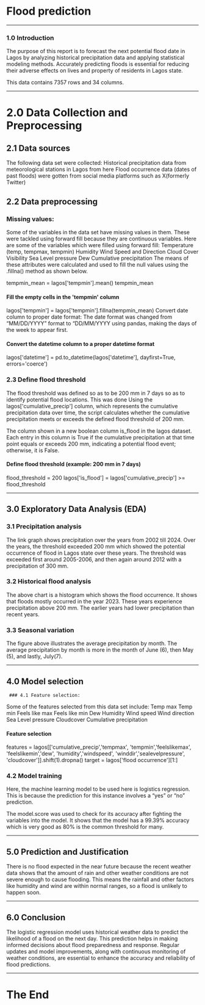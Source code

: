 # Flood prediction

---
### 1.0 Introduction

The purpose of this report is to forecast the next potential flood date in Lagos by analyzing historical precipitation data and applying statistical modeling methods. Accurately predicting floods is essential for reducing their adverse effects on lives and property of residents in Lagos state.

This data contains 7357 rows and  34 columns.

---
# 2.0 Data Collection and Preprocessing
## 2.1 Data sources
The following data set were collected:
Historical precipitation data from meteorological stations in Lagos from here
Flood occurrence data (dates of past floods) were gotten from social media platforms such as X(formerly Twitter)

## 2.2 Data preprocessing
### Missing values: 
Some of the variables in the data set have missing values in them. These were tackled using forward fill because they are continuous variables. Here are some of the variables which were filled using forward fill:
Temperature (temp, tempmax, tempmin)
Humidity
Wind Speed and Direction
Cloud Cover
Visibility
Sea Level pressure
Dew 
Cumulative precipitation
 The means of these attributes were calculated and used to fill the null values using the .fillna() method as shown below.

tempmin_mean = lagos['tempmin'].mean()
tempmin_mean
#### Fill the empty cells in the 'tempmin' column
lagos['tempmin'] = lagos['tempmin'].fillna(tempmin_mean)
Convert date column to proper date format: The date format was changed from “MM/DD/YYYY” format to “DD/MM/YYYY using pandas, making the days of the week to appear first.
#### Convert the datetime column to a proper datetime format
lagos['datetime'] = pd.to_datetime(lagos['datetime'], dayfirst=True, errors='coerce')

  ### 2.3 Define flood threshold
The flood threshold was defined so as to be 200 mm in 7 days so as to identify potential flood locations.
This was done Using the lagos['cumulative_precip'] column, which represents the cumulative precipitation data over time, the script calculates whether the cumulative precipitation meets or exceeds the defined flood threshold of 200 mm.

The column shown in a new boolean column is_flood in the lagos dataset. Each entry in this column is True if the cumulative precipitation at that time point equals or exceeds 200 mm, indicating a potential flood event; otherwise, it is False.

#### Define flood threshold (example: 200 mm in 7 days)
flood_threshold = 200
lagos['is_flood'] = lagos['cumulative_precip'] >= flood_threshold


---
## 3.0  Exploratory Data Analysis (EDA)
  ### 3.1 Precipitation analysis
  
The link graph shows precipitation over the years from 2002 till 2024. Over the years, the threshold exceeded 200 mm which showed the potential occurrence of flood in Lagos state over these years. The threshold was exceeded first around 2005-2006, and then again around 2012 with a precipitation of 300 mm. 

  ### 3.2 Historical flood analysis

The above chart is a histogram which shows the flood occurrence. It shows that floods mostly occurred in the year 2023. These years experience precipitation above 200 mm. The earlier years had lower precipitation than recent years.

  ### 3.3 Seasonal variation

The figure above illustrates the average precipitation by month. The average precipitation by month is more in the month of June (6), then May (5), and lastly, July(7). 

---
## 4.0  Model selection

	 ### 4.1 Feature selection:
Some of the features selected from this data set include: 
Temp max
Temp min
Feels like max
Feels like min
Dew
Humidity
Wind speed
Wind direction
Sea Level pressure
Cloudcover
Cumulative precipitation

#### Feature selection
features = lagos[['cumulative_precip','tempmax', 'tempmin','feelslikemax',
       'feelslikemin','dew', 'humidity','windspeed', 'winddir','sealevelpressure', 'cloudcover']].shift(1).dropna()
target = lagos['flood occurrence'][1:]
	
### 4.2 Model training

Here, the machine learning model to be used here is logistics regression. This is because the prediction for this instance involves a “yes” or “no” prediction. 

The model.score was used to check for its accuracy after fighting the variables into the model. It shows that the model has a 99.39% accuracy which is very good as 80% is the common threshold for many.

---
## 5.0 Prediction and Justification

There is no flood expected in the near future because the recent weather data shows that the amount of rain and other weather conditions are not severe enough to cause flooding. This means the rainfall and other factors like humidity and wind are within normal ranges, so a flood is unlikely to happen soon.

--- 
## 6.0 Conclusion
The logistic regression model uses historical weather data to predict the likelihood of a flood on the next day. This prediction helps in making informed decisions about flood preparedness and response. Regular updates and model improvements, along with continuous monitoring of weather conditions, are essential to enhance the accuracy and reliability of flood predictions.

---
# The End




